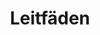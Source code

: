 ---
title: Leitfäden
layout: collection
permalink: /paperless/
collection: paperless
entries_layout: grid
classes: wide
---